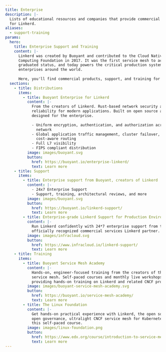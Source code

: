```yaml
---
title: Enterprise
description: |-
  Lists of educational resources and companies that provide commercial support
  for Linkerd.
aliases:
  - support-training
params:
  hero:
    title: Enterprise Support and Training
    content: |-
      Linkerd was created by Buoyant and contributed to the Cloud Native
      Computing Foundation in 2017. It was the first service mesh to achieve
      graduated status, and today powers the critical production systems of
      enterprises around the world.
      
      Here, you'll find commercial products, support, and training for Linkerd.
  sections:
    - title: Distributions
      items:
        - title: Buoyant Enterprise for Linkerd
          content: |-
            From the creators of Linkerd. Rust-based network security and
            reliability for modern applications. Built on open source and
            designed for the enterprise.
            
            - Uniform encryption, authentication, and authorization across your
              network
            - Global application traffic management, cluster failover, and
              cost-aware routing
            - Full L7 visibility
            - FIPS compliant distribution
          image: images/buoyant.svg
          button:
            href: https://buoyant.io/enterprise-linkerd/
            text: Learn more
    - title: Support
      items:
        - title: Enterprise support from Buoyant, creators of Linkerd
          content: |-
            - 24x7 Enterprise Support
            - Support, training, architectural reviews, and more
          image: images/buoyant.svg
          button:
            href: https://buoyant.io/linkerd-support/
            text: Learn more
        - title: Enterprise-grade Linkerd Support for Production Environment
          content: |-
            Run Linkerd confidently with 24*7 enterprise support from the
            officially recognized commercial services Linkerd partner.
          image: images/infracloud.svg
          button:
            href: https://www.infracloud.io/linkerd-support/
            text: Learn more
    - title: Training
      items:
        - title: Buoyant Service Mesh Academy
          content: |-
            Hands-on, engineer-focused training from the creators of the
            service mesh. Self-paced courses and monthly live workshops
            providing hands-on training on Linkerd and related CNCF projects.
          image: images/buoyant-service-mesh-academy.svg
          button:
            href: https://buoyant.io/service-mesh-academy/
            text: Learn more
        - title: The Linux Foundation
          content: |-
            Get hands-on practical experience with Linkerd, the open source,
            open governance, ultralight CNCF service mesh for Kubernetes with
            this self-paced course.
          image: images/linux-foundation.png
          button:
            href: https://www.edx.org/course/introduction-to-service-mesh-with-linkerd
            text: Learn more
---
```

